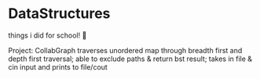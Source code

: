# DataStructures
things i did for school! 🏫

Project: CollabGraph
traverses unordered map through breadth first and depth first traversal; 
able to exclude paths & return bst result;
takes in file & cin input and prints to file/cout
